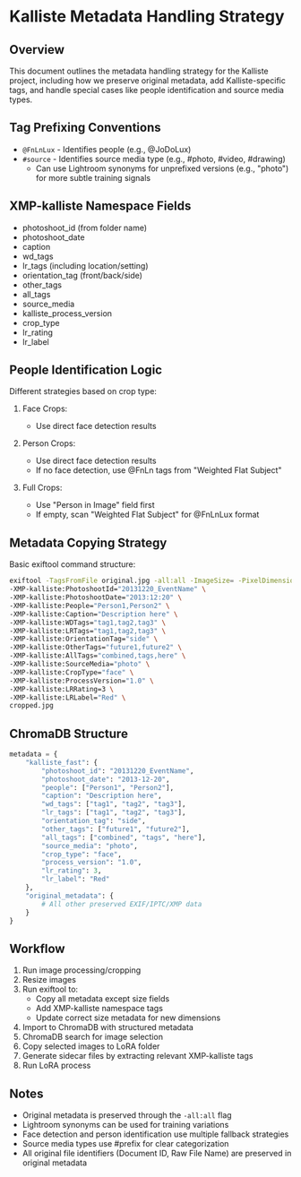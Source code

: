 # Kalliste Metadata Handling Strategy

## Overview
This document outlines the metadata handling strategy for the Kalliste project, including how we preserve original metadata, add Kalliste-specific tags, and handle special cases like people identification and source media types.

## Tag Prefixing Conventions
- `@FnLnLux` - Identifies people (e.g., @JoDoLux)
- `#source` - Identifies source media type (e.g., #photo, #video, #drawing)
  - Can use Lightroom synonyms for unprefixed versions (e.g., "photo") for more subtle training signals

## XMP-kalliste Namespace Fields
- photoshoot_id (from folder name)
- photoshoot_date
- caption 
- wd_tags
- lr_tags (including location/setting)
- orientation_tag (front/back/side)
- other_tags
- all_tags
- source_media
- kalliste_process_version
- crop_type
- lr_rating
- lr_label

## People Identification Logic
Different strategies based on crop type:

1. Face Crops:
   - Use direct face detection results

2. Person Crops:
   - Use direct face detection results
   - If no face detection, use @FnLn tags from "Weighted Flat Subject"

3. Full Crops:
   - Use "Person in Image" field first
   - If empty, scan "Weighted Flat Subject" for @FnLnLux format

## Metadata Copying Strategy
Basic exiftool command structure:
```bash
exiftool -TagsFromFile original.jpg -all:all -ImageSize= -PixelDimensions= \
-XMP-kalliste:PhotoshootId="20131220_EventName" \
-XMP-kalliste:PhotoshootDate="2013:12:20" \
-XMP-kalliste:People="Person1,Person2" \
-XMP-kalliste:Caption="Description here" \
-XMP-kalliste:WDTags="tag1,tag2,tag3" \
-XMP-kalliste:LRTags="tag1,tag2,tag3" \
-XMP-kalliste:OrientationTag="side" \
-XMP-kalliste:OtherTags="future1,future2" \
-XMP-kalliste:AllTags="combined,tags,here" \
-XMP-kalliste:SourceMedia="photo" \
-XMP-kalliste:CropType="face" \
-XMP-kalliste:ProcessVersion="1.0" \
-XMP-kalliste:LRRating=3 \
-XMP-kalliste:LRLabel="Red" \
cropped.jpg
```

## ChromaDB Structure
```python
metadata = {
    "kalliste_fast": {
        "photoshoot_id": "20131220_EventName",
        "photoshoot_date": "2013-12-20",
        "people": ["Person1", "Person2"],
        "caption": "Description here",
        "wd_tags": ["tag1", "tag2", "tag3"],
        "lr_tags": ["tag1", "tag2", "tag3"],
        "orientation_tag": "side",
        "other_tags": ["future1", "future2"],
        "all_tags": ["combined", "tags", "here"],
        "source_media": "photo",
        "crop_type": "face",
        "process_version": "1.0",
        "lr_rating": 3,
        "lr_label": "Red"
    },
    "original_metadata": {
        # All other preserved EXIF/IPTC/XMP data
    }
}
```

## Workflow
1. Run image processing/cropping
2. Resize images
3. Run exiftool to:
   - Copy all metadata except size fields
   - Add XMP-kalliste namespace tags
   - Update correct size metadata for new dimensions
4. Import to ChromaDB with structured metadata
5. ChromaDB search for image selection
6. Copy selected images to LoRA folder
7. Generate sidecar files by extracting relevant XMP-kalliste tags
8. Run LoRA process

## Notes
- Original metadata is preserved through the `-all:all` flag
- Lightroom synonyms can be used for training variations
- Face detection and person identification use multiple fallback strategies
- Source media types use #prefix for clear categorization
- All original file identifiers (Document ID, Raw File Name) are preserved in original metadata